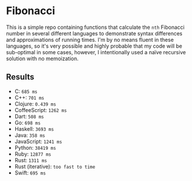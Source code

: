 # Fibonacci
This is a simple repo containing functions that calculate the `nth` Fibonacci number in several different languages to demonstrate syntax differences and approximations of running times. I'm by no means fluent in these languages, so it's very possible and highly probable that my code will be sub-optimal in some cases, however, I intentionally used a naïve recursive solution with no memoization.

## Results
- C: `685 ms`
- C++: `701 ms`
- Clojure: `0.439 ms`
- CoffeeScript: `1262 ms`
- Dart: `508 ms`
- Go: `698 ms`
- Haskell: `3693 ms`
- Java: `358 ms`
- JavaScript: `1241 ms`
- Python: `38419 ms`
- Ruby: `12877 ms`
- Rust: `1311 ms`
- Rust (iterative): `too fast to time`
- Swift: `695 ms`
